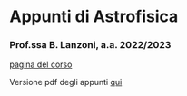# Appunti di Astrofisica

### Prof.ssa B. Lanzoni, a.a. 2022/2023

[pagina del corso](https://www.unibo.it/it/didattica/insegnamenti/insegnamento/2022/434330)

Versione pdf degli appunti [qui](main.pdf)